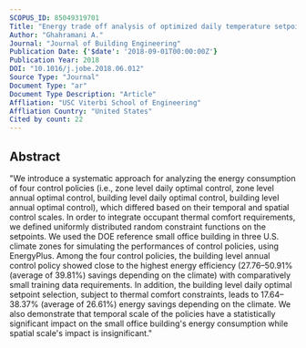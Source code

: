 ```yaml
---
SCOPUS_ID: 85049319701
Title: "Energy trade off analysis of optimized daily temperature setpoints"
Author: "Ghahramani A."
Journal: "Journal of Building Engineering"
Publication Date: {'$date': '2018-09-01T00:00:00Z'}
Publication Year: 2018
DOI: "10.1016/j.jobe.2018.06.012"
Source Type: "Journal"
Document Type: "ar"
Document Type Description: "Article"
Affliation: "USC Viterbi School of Engineering"
Affliation Country: "United States"
Cited by count: 22
---
```


## Abstract
"We introduce a systematic approach for analyzing the energy consumption of four control policies (i.e., zone level daily optimal control, zone level annual optimal control, building level daily optimal control, building level annual optimal control), which differed based on their temporal and spatial control scales. In order to integrate occupant thermal comfort requirements, we defined uniformly distributed random constraint functions on the setpoints. We used the DOE reference small office building in three U.S. climate zones for simulating the performances of control policies, using EnergyPlus. Among the four control policies, the building level annual control policy showed close to the highest energy efficiency (27.76–50.91% (average of 39.81%) savings depending on the climate) with comparatively small training data requirements. In addition, the building level daily optimal setpoint selection, subject to thermal comfort constraints, leads to 17.64–38.37% (average of 26.61%) energy savings depending on the climate. We also demonstrate that temporal scale of the policies have a statistically significant impact on the small office building's energy consumption while spatial scale's impact is insignificant."

